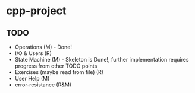 # cpp-project


## TODO
- Operations (M) - Done!
- I/O & Users (R)
- State Machine (M) - Skeleton is Done!, further implementation requires progress from other TODO points
- Exercises (maybe read from file) (R)
- User Help (M)
- error-resistance (R&M)
